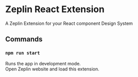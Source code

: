 # Zeplin React Extension

A Zeplin Extension for your React component Design System

## Commands

### `npm run start`

Runs the app in development mode.<br />
Open Zeplin website and load this extension.
